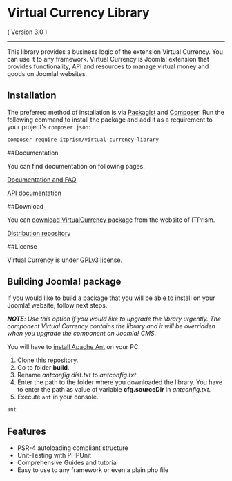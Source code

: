Virtual Currency Library
==========================
( Version 3.0 )
- - -

This library provides a business logic of the extension Virtual Currency. You can use it to any framework.
Virtual Currency is Joomla! extension that provides functionality, API and resources to manage virtual money and goods on Joomla! websites.

## Installation

The preferred method of installation is via [Packagist](https://packagist.org/packages/itprism/virtual-currency-library) and [Composer](https://getcomposer.org/). Run the following command to install the package and add it as a requirement to your project's `composer.json`:

```bash
composer require itprism/virtual-currency-library
```

##Documentation

You can find documentation on following pages.

[Documentation and FAQ](http://itprism.com/help/111-virtual-currency-documentation)

[API documentation](http://cdn.itprism.com/api/virtualcurrency/index.html)

##Download

You can [download VirtualCurrency package](http://itprism.com/free-joomla-extensions/ecommerce-gamification/virtual-currency-accounts-manager) from the website of ITPrism.

[Distribution repository](https://github.com/ITPrism/VirtualCurrencyDistribution)

##License

Virtual Currency is under [GPLv3 license](http://www.gnu.org/licenses/gpl-3.0.en.html).

## Building Joomla! package

If you would like to build a package that you will be able to install on your Joomla! website, follow next steps.

_**NOTE**: Use this option if you would like to upgrade the library urgently. The component Virtual Currency contains the library and it will be overridden when you upgrade the component on Joomla! CMS._

You will have to [install Apache Ant](http://ant.apache.org/manual/install.html) on your PC.

1. Clone this repository.
2. Go to folder __build__.
3. Rename _antconfig.dist.txt_ to _antconfig.txt_.
4. Enter the path to the folder where you downloaded the library. You have to enter the path as value of variable __cfg.sourceDir__ in _antconfig.txt_.
5. Execute `ant` in your console.

```bash
ant
```

Features
--------

* PSR-4 autoloading compliant structure
* Unit-Testing with PHPUnit
* Comprehensive Guides and tutorial
* Easy to use to any framework or even a plain php file

